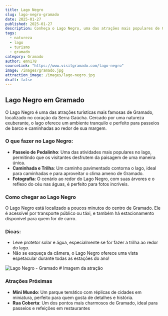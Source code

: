 ```yaml
---
title: Lago Negro 
slug: lago-negro-gramado
date: 2025-01-27
published: 2025-01-27
description: Conheça o Lago Negro, uma das atrações mais populares de Gramado, rodeada por uma paisagem natural deslumbrante.
tags:
  - natureza
  - lago
  - turismo
  - gramado
category: Gramado
author: emn178
sourceLink: "https://www.visitgramado.com/lago-negro"
image: /images/gramado.jpg  
attraction_image: /images/lago-negro.jpg  
draft: false
---
```


## Lago Negro em Gramado

O Lago Negro é uma das atrações turísticas mais famosas de Gramado, localizado no coração da Serra Gaúcha. Cercado por uma natureza exuberante, o lago oferece um ambiente tranquilo e perfeito para passeios de barco e caminhadas ao redor de sua margem.

### O que fazer no Lago Negro:

- **Passeio de Pedalinho**: Uma das atividades mais populares no lago, permitindo que os visitantes desfrutem da paisagem de uma maneira única.
- **Caminhada e Trilha**: Um caminho pavimentado contorna o lago, ideal para caminhadas e para aproveitar o clima ameno de Gramado.
- **Fotografia**: O cenário ao redor do Lago Negro, com suas árvores e o reflexo do céu nas águas, é perfeito para fotos incríveis.

### Como chegar ao Lago Negro

O Lago Negro está localizado a poucos minutos do centro de Gramado. Ele é acessível por transporte público ou táxi, e também há estacionamento disponível para quem for de carro.

### Dicas:
- Leve protetor solar e água, especialmente se for fazer a trilha ao redor do lago.
- Não se esqueça da câmera, o Lago Negro oferece uma vista espetacular durante todas as estações do ano!

![Lago Negro - Gramado](/images/lago-negro.jpg)  # Imagem da atração

### Atrações Próximas

- **Mini Mundo**: Um parque temático com réplicas de cidades em miniatura, perfeito para quem gosta de detalhes e história.
- **Rua Coberta**: Um dos pontos mais charmosos de Gramado, ideal para passeios e refeições em restaurantes
